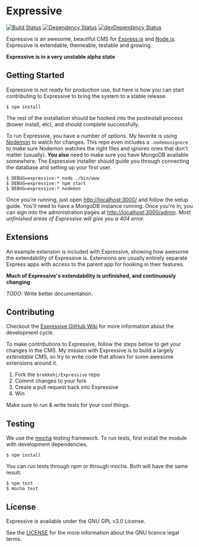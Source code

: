 # Expressive

[![Build Status](https://travis-ci.org/brekkehj/Expressive.svg?branch=master)](https://travis-ci.org/brekkehj/Expressive)
[![Dependency Status](https://david-dm.org/brekkehj/Expressive.svg)](https://david-dm.org/brekkehj/Expressive)
[![devDependency Status](https://david-dm.org/brekkehj/Expressive/dev-status.svg)](https://david-dm.org/brekkehj/Expressive#info=devDependencies)

Expressive is an awesome, beautiful CMS for [Express.js](http://expressjs.com) and [Node.js](http://nodejs.org). Expressive is extendable, themeable, testable and growing.

**Expressive is in a very unstable alpha state**

## Getting Started

Expressive is not ready for production use, but here is how you can start contributing to Expressive to bring the system to a stable release.

	$ npm install

The rest of the installation should be hooked into the postinstall process (bower install, etc), and should complete successfully.

To run Expressive, you have a number of options. My favorite is using [Nodemon](http://nodemon.io) to watch for changes. This repo even includes a `.nodemonignore` to make sure Nodemon watches the right files and ignores ones that don't matter (usually). **You also** need to make sure you have MongoDB available somewhere. The Expressive installer should guide you through connecting the database and setting up your first user.

	$ DEBUG=expressive:* node ./bin/www
	$ DEBUG=expressive:* npm start
	$ DEBUG=expressive:* nodemon

Once you're running, just open <http://localhost:3000/> and follow the setup guide. You'll need to have a MongoDB instance running. Once you're in, you can sign into the administration pages at <http://localhost:3000/admin>. *Most unfinished areas of Expressive will give you a 404 error.*

## Extensions

An example extension is included with Expressive, showing how awesome the extendability of Expressive is. Extensions are usually entirely separate Express apps with access to the parent app for hooking in their features.

**Much of Expressive's extendability is unfinished, and continuously changing**

*TODO:* Write better documentation.

## Contributing

Checkout the [Expressive GitHub Wiki](https://github.com/brekkehj/Expressive/wiki/Development) for more information about the development cycle.

To make contributions to Expressive, follow the steps below to get your changes in the CMS. My mission with Expressive is to build a largely *extendable* CMS, so try to write code that allows for some awesome extensions around it.

1. Fork the `brekkehj/Expressive` repo
1. Commit changes to your fork
1. Create a pull request back into Expressive
1. Win

Make sure to run & write tests for your cool things.

## Testing

We use the [mocha](http://visionmedia.github.io/mocha/) testing framework. To run tests, first install the module with development dependencies.

	$ npm install

You can run tests through npm or through mocha. Both will have the same result.

	$ npm test
	$ mocha test

## License

Expressive is available under the GNU GPL v3.0 License.

See the [LICENSE](https://github.com/brekkehj/Expressive/blob/master/LICENSE) for the more information about the GNU licence legal terms.
